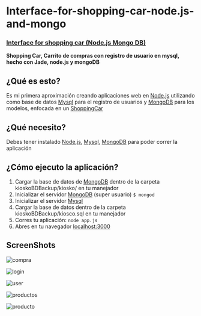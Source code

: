 # Interface-for-shopping-car-node.js-and-mongo
### [Interface for shopping car (Node.js Mongo DB)](http://spantons.github.io/Interface-for-shopping-car-node-and-mongo)

**Shopping Car, Carrito de compras con registro de usuario en mysql, hecho con Jade, node.js y mongoDB**

## ¿Qué es esto?
Es mi primera aproximación creando aplicaciones web en [Node.js](http://nodejs.org/) utilizando como base de datos [Mysql](http://www.mysql.com/) para el registro de usuarios y [MongoDB](http://www.mongodb.org/‎) para los modelos, enfocada en un [ShoppingCar](http://es.wikipedia.org/wiki/Tienda_web)

## ¿Qué necesito?
Debes tener instalado [Node.js](http://nodejs.org/), [Mysql](http://www.mysql.com/), [MongoDB](http://www.mongodb.org/‎) para poder correr la aplicación

## ¿Cómo ejecuto la aplicación?
 1. Cargar la base de datos de [MongoDB](http://www.mongodb.org/‎) dentro de la carpeta kioskoBDBackup/kiosko/ en tu manejador
 2. Inicializar el servidor [MongoDB](http://www.mongodb.org/‎) (super usuario) `$ mongod`
 3. Inicializar el servidor [Mysql](http://www.mysql.com/)
 4. Cargar la base de datos dentro de la carpeta kioskoBDBackup/kiosco.sql en tu manejador
 5. Corres tu aplicación: `node app.js`
 6. Abres en tu navegador [localhost:3000](http://localhost:3000)

## ScreenShots
![compra](https://dl.dropbox.com/s/du520fvbify1mh2/Captura%20de%20pantalla%202013-10-23%20a%20la%28s%29%2022.38.20.png)

![login](https://dl.dropbox.com/s/uutoc0gqdkw4g31/Captura%20de%20pantalla%202013-10-23%20a%20la%28s%29%2022.39.06.png)

![user](https://dl.dropbox.com/s/ddxy1xyo7pnofj6/Captura%20de%20pantalla%202013-10-23%20a%20la%28s%29%2023.46.30.png)

![productos](https://dl.dropbox.com/s/83ou63me70rb66x/Captura%20de%20pantalla%202013-10-23%20a%20la%28s%29%2023.47.03.png)

![producto](https://dl.dropbox.com/s/r4mf90vra2begdd/Captura%20de%20pantalla%202013-10-23%20a%20la%28s%29%2023.47.12.png)

